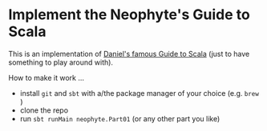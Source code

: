 # Implement the Neophyte's Guide to Scala

This is an implementation of [Daniel's famous Guide to Scala](http://danielwestheide.com/scala/neophytes.html) (just to have something to play around with).

How to make it work ...

* install `git` and `sbt` with a/the package manager of your choice (e.g. `brew`
)
* clone the repo
* run `sbt runMain neophyte.Part01` (or any other part you like)

